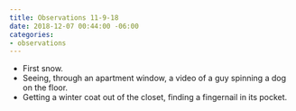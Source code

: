 ```yaml
---
title: Observations 11-9-18
date: 2018-12-07 00:44:00 -06:00
categories:
- observations
---
```


- First snow.
- Seeing, through an apartment window, a video of a guy spinning a dog on the floor.
- Getting a winter coat out of the closet, finding a fingernail in its pocket.